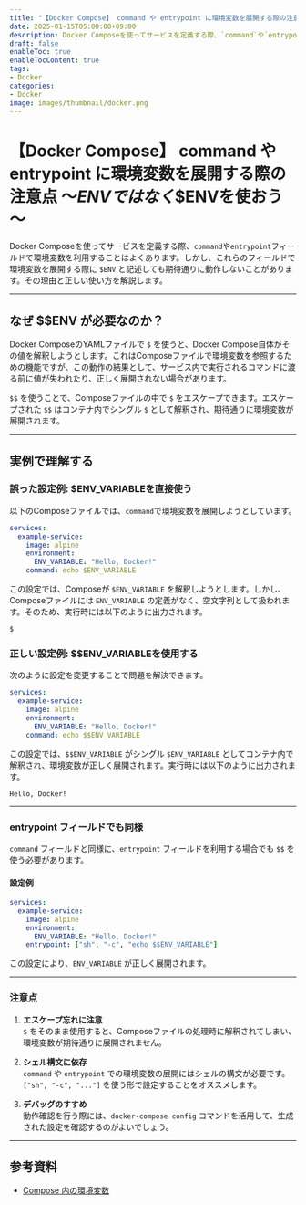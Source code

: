```yaml
---
title: "【Docker Compose】 command や entrypoint に環境変数を展開する際の注意点 ～$ENVではなく$$ENVを使おう～"
date: 2025-01-15T05:00:00+09:00
description: Docker Composeを使ってサービスを定義する際、`command`や`entrypoint`フィールドで環境変数を利用することはよくあります。しかし、これらのフィールドで環境変数を展開する際に `$ENV` と記述しても期待通りに動作しないことがあります。
draft: false
enableToc: true
enableTocContent: true
tags: 
- Docker
categories: 
- Docker
image: images/thumbnail/docker.png
---
```


# 【Docker Compose】 command や entrypoint に環境変数を展開する際の注意点 ～$ENVではなく$$ENVを使おう～

Docker Composeを使ってサービスを定義する際、`command`や`entrypoint`フィールドで環境変数を利用することはよくあります。しかし、これらのフィールドで環境変数を展開する際に `$ENV` と記述しても期待通りに動作しないことがあります。その理由と正しい使い方を解説します。

---

## なぜ $$ENV が必要なのか？

Docker ComposeのYAMLファイルで `$` を使うと、Docker Compose自体がその値を解釈しようとします。これはComposeファイルで環境変数を参照するための機能ですが、この動作の結果として、サービス内で実行されるコマンドに渡る前に値が失われたり、正しく展開されない場合があります。

`$$` を使うことで、Composeファイルの中で `$` をエスケープできます。エスケープされた `$$` はコンテナ内でシングル `$` として解釈され、期待通りに環境変数が展開されます。

---

## 実例で理解する

### 誤った設定例: $ENV_VARIABLEを直接使う

以下のComposeファイルでは、`command`で環境変数を展開しようとしています。

```yaml
services:
  example-service:
    image: alpine
    environment:
      ENV_VARIABLE: "Hello, Docker!"
    command: echo $ENV_VARIABLE
```

この設定では、Composeが `$ENV_VARIABLE` を解釈しようとします。しかし、Composeファイルには `ENV_VARIABLE` の定義がなく、空文字列として扱われます。そのため、実行時には以下のように出力されます。

```
$
```

### 正しい設定例: $$ENV_VARIABLEを使用する

次のように設定を変更することで問題を解決できます。

```yaml
services:
  example-service:
    image: alpine
    environment:
      ENV_VARIABLE: "Hello, Docker!"
    command: echo $$ENV_VARIABLE
```

この設定では、`$$ENV_VARIABLE` がシングル `$ENV_VARIABLE` としてコンテナ内で解釈され、環境変数が正しく展開されます。実行時には以下のように出力されます。

```
Hello, Docker!
```

---

### entrypoint フィールドでも同様

`command` フィールドと同様に、`entrypoint` フィールドを利用する場合でも `$$` を使う必要があります。

#### 設定例

```yaml
services:
  example-service:
    image: alpine
    environment:
      ENV_VARIABLE: "Hello, Docker!"
    entrypoint: ["sh", "-c", "echo $$ENV_VARIABLE"]
```

この設定により、`ENV_VARIABLE` が正しく展開されます。

---

### 注意点

1. **エスケープ忘れに注意**  
   `$` をそのまま使用すると、Composeファイルの処理時に解釈されてしまい、環境変数が期待通りに展開されません。

2. **シェル構文に依存**  
   `command` や `entrypoint` での環境変数の展開にはシェルの構文が必要です。`["sh", "-c", "..."]` を使う形で設定することをオススメします。

3. **デバッグのすすめ**  
   動作確認を行う際には、`docker-compose config` コマンドを活用して、生成された設定を確認するのがよいでしょう。

---

## 参考資料

- <a href="https://docs.docker.jp/v20.10/compose/environment-variables.html" target="_blank" rel="nofollow noopener">Compose 内の環境変数</a>
